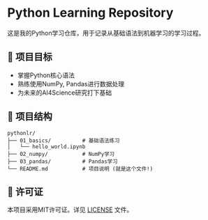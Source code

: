 # Python Learning Repository

这是我的Python学习仓库，用于记录从基础语法到机器学习的学习过程。

## 🚀 项目目标

- 掌握Python核心语法
- 熟练使用NumPy, Pandas进行数据处理
- 为未来的AI4Science研究打下基础

## 📁 项目结构

```
pythonlr/
├── 01_basics/          # 基础语法练习
│   └── hello_world.ipynb
├── 02_numpy/           # NumPy学习
├── 03_pandas/          # Pandas学习
└── README.md           # 项目说明 (就是这个文件!)
```



## 📜 许可证

本项目采用MIT许可证。详见 [LICENSE](LICENSE) 文件。